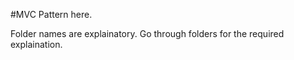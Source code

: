 #MVC Pattern here.

Folder names are explainatory. Go through folders for the required explaination.



